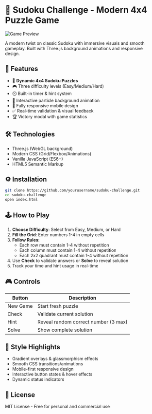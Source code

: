 # 🎯 Sudoku Challenge - Modern 4x4 Puzzle Game

![Game Preview](./screenshot.png) <!-- Suggest adding a screenshot later -->

A modern twist on classic Sudoku with immersive visuals and smooth gameplay. Built with Three.js background animations and responsive design.

## 🚀 Features

- 🌟 **Dynamic 4x4 Sudoku Puzzles**
- 🎮 Three difficulty levels (Easy/Medium/Hard)
- ⏲️ Built-in timer & hint system
- 🎨 Interactive particle background animation
- 📱 Fully responsive mobile design
- ✅ Real-time validation & visual feedback
- 🏆 Victory modal with game statistics

## 🛠️ Technologies

- Three.js (WebGL background)
- Modern CSS (Grid/Flexbox/Animations)
- Vanilla JavaScript (ES6+)
- HTML5 Semantic Markup

## ⚙️ Installation

```bash
git clone https://github.com/yourusername/sudoku-challenge.git
cd sudoku-challenge
open index.html
```

## 🕹️ How to Play

1. **Choose Difficulty**: Select from Easy, Medium, or Hard
2. **Fill the Grid**: Enter numbers 1-4 in empty cells
3. **Follow Rules**:
   - Each row must contain 1-4 without repetition
   - Each column must contain 1-4 without repetition
   - Each 2x2 quadrant must contain 1-4 without repetition
4. Use **Check** to validate answers or **Solve** to reveal solution
5. Track your time and hint usage in real-time

## 🎮 Controls

| Button      | Description                          |
|-------------|--------------------------------------|
| New Game    | Start fresh puzzle                   |
| Check       | Validate current solution            |
| Hint        | Reveal random correct number (3 max) |
| Solve       | Show complete solution               |

## 🌈 Style Highlights

- Gradient overlays & glassmorphism effects
- Smooth CSS transitions/animations
- Mobile-first responsive design
- Interactive button states & hover effects
- Dynamic status indicators

## 📜 License

MIT License - Free for personal and commercial use